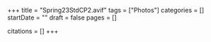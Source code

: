 +++
title = "Spring23StdCP2.avif"
tags = ["Photos"]
categories = []
startDate = ""
draft = false
pages = []

citations = []
+++
